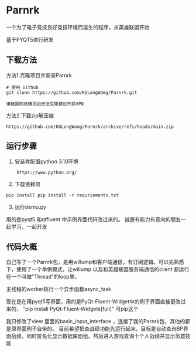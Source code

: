 # Parnrk
一个为了电子竞技良好竞技环境而诞生的程序，从英雄联盟开始

基于PYQT5进行研发

## 下载方法

方法1.克隆项目并安装Parnrk

```
# 使用 Github 
git clone https://github.com/KGLongWamg/Parnrk.git

请根据网络情况如无法克隆建议开启VPN
```

方法2.下载zip解压缩

```
https://github.com/KGLongWamg/Parnrk/archive/refs/heads/main.zip
```

## 运行步骤
1. 安装并配置python 3.10环境
```
	https://www.python.org/
```
2. 下载依赖项 
```
pip install pip install -r requriements.txt
```
3. 运行demo.py

用的是pyqt5 和qtfluent 中示例界面代码改过来的。
诚邀有能力有意向的朋友一起学习，一起开发

## 代码大概
自己写了一个Parnrk包，是用willump和客户端通信，有订阅逻辑。可以先熟悉下，使用了一个单例模式，让willump 以及和英雄联盟服务端通信的client 都运行在一个叫做"Thread"的loop里。

主线程的worker执行一个异步函数async_task

现在是在用pyqt5写界面，用的是PyQt-Fluent-Widget中的例子界面直接更改过来的，
"pip install PyQt-Fluent-Widgets[full]"  可pip这个

我只修改了view 里面的basic_input_interface ，连接了我的Parnrk包，其他的都是原界面例子自带的。
目前希望把查战绩功能先运行起来，目标是自动查询BP界面战绩，同时匿名化显示数据库剧组。然后进入游戏查询十个人战绩并显示英雄技能

